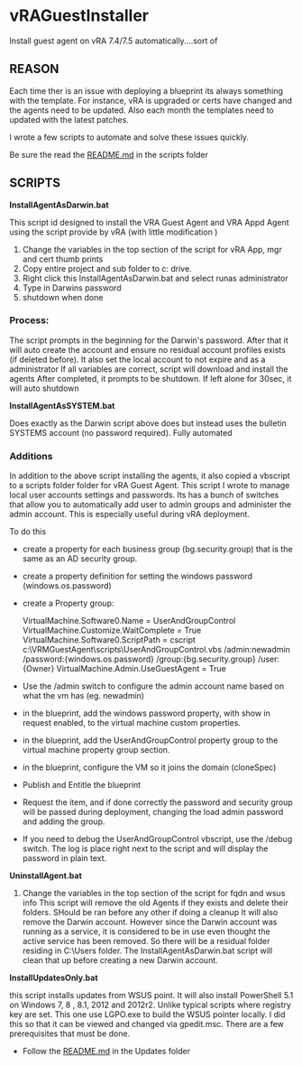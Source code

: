 # vRAGuestInstaller
Install guest agent on vRA 7.4/7.5 automatically....sort of

## REASON
Each time ther is an issue with deploying a blueprint its always something with the template. For instance, vRA is upgraded or certs have changed and the agents need to be updated. 
Also each month the templates need to updated with the latest patches. 

I wrote a few scripts to automate and solve these issues quickly. 

Be sure the read the [README.md](scripts/README.md) in the scripts folder

## SCRIPTS
**InstallAgentAsDarwin.bat**

This script id designed to install the VRA Guest Agent and VRA Appd Agent using the script provide by vRA (with little modification )
 1. Change the variables in the top section of the script for vRA App, mgr and cert thumb prints
 2. Copy entire project and sub folder to c: drive. 
 3. Right click this InstallAgentAsDarwin.bat and select runas administrator
 4. Type in Darwins password
 5. shutdown when done
 
### Process: 

The script prompts in the beginning for the Darwin's password. After that it will auto create the account and ensure no residual account profiles exists (if deleted before).
It also set the local account to not expire and as a administrator
If all variables are correct, script will download and install the agents
After completed, it prompts to be shutdown. If left alone for 30sec, it will auto shutdown

**InstallAgentAsSYSTEM.bat**

Does exactly as the Darwin script above does but instead uses the bulletin SYSTEMS account (no password required). Fully automated

### Additions

In addition to the above script installing the agents, it also copied a vbscript to a scripts folder folder for vRA Guest Agent. This script I wrote to manage local user accounts settings and passwords. Its has a bunch of switches that allow you to automatically add user to admin groups and administer the admin account. This is especially useful during vRA deployment. 

To do this
 - create a property for each business group (bg.security.group) that is the same as an AD security group. 
 - create a property definition for setting the windows password (windows.os.password)
 - create a Property group:

    
    VirtualMachine.Software0.Name = UserAndGroupControl
    VirtualMachine.Customize.WaitComplete = True
    VirtualMachine.Software0.ScriptPath = cscript c:\VRMGuestAgent\scripts\UserAndGroupControl.vbs /admin:newadmin /password:{windows.os.password} /group:{bg.security.group} /user:{Owner}
    VirtualMachine.Admin.UseGuestAgent = True
    

 - Use the /admin switch to configure the admin account name based on what the vm has (eg. newadmin)
 - in the blueprint, add the windows password property, with show in request enabled, to the virtual machine custom properties. 
 - in the blueprint, add the UserAndGroupControl property group to the virtual machine property group section. 
 - in the blueprint, configure the VM so it joins the domain (cloneSpec)
 - Publish and Entitle the blueprint
 - Request the item, and if done correctly the password and security group will be passed during deployment, changing the load admin password and adding the group. 
 - If you need to debug the UserAndGroupControl vbscript, use the /debug switch. The log is place right next to the script and will display the password in plain text. 


**UninstallAgent.bat**

 1. Change the variables in the top section of the script for fqdn and wsus info
This script will remove the old Agents if they exists and delete their folders. SHould be ran before any other if doing a cleanup
It will also remove the Darwin account. However since the Darwin account was running as a service, it is considered to be in use even thought the active service has been removed. So there will be a residual folder residing in C:\Users folder. The InstallAgentAsDarwin.bat script will clean that up before creating a new Darwin account. 

**InstallUpdatesOnly.bat**

this script installs updates from WSUS point. It will also install PowerShell 5.1 on Windows 7, 8 , 8.1, 2012 and 2012r2. Unlike typical scripts where registry key are set. 
This one use LGPO.exe to build the WSUS pointer locally. I did this so that it can be viewed and changed via gpedit.msc. There are a few prerequisites that must be done. 
 - Follow the [README.md](Updates/README.md) in the Updates folder